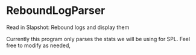 # ReboundLogParser
Read in Slapshot: Rebound logs and display them

Currently this program only parses the stats we will be using for SPL.  Feel free to modify as needed,
